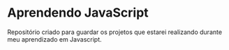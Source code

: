 # Aprendendo JavaScript
Repositório criado para guardar os projetos que estarei realizando durante meu aprendizado em Javascript.
